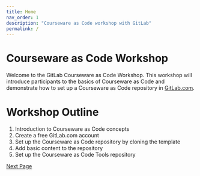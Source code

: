 ```yaml
---
title: Home
nav_order: 1
description: "Courseware as Code workshop with GitLab"
permalink: /
---
```


# Courseware as Code Workshop

Welcome to the GitLab Courseware as Code Workshop. This workshop will introduce participants to the basics of Courseware as Code and demonstrate how to set up a Courseware as Code repository in [GitLab.com](https://gitlab.com/).

# Workshop Outline
1. Introduction to Courseware as Code concepts
2. Create a free GitLab.com account
3. Set up the Courseware as Code repository by cloning the template
4. Add basic content to the repository
5. Set up the Courseware as Code Tools repository

[Next Page](https://devops-education.gitlab.io/cwac-workshop/course/Introduction/)
